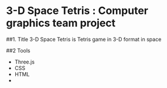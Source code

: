 3-D Space Tetris : Computer graphics team project
===


##1. Title
3-D Space Tetris is Tetris game in 3-D format in space

##2 Tools
* Three.js
* CSS
* HTML
* 
